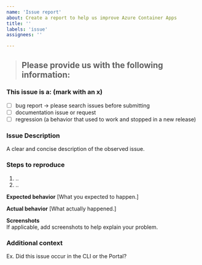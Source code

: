 ```yaml
---
name: 'Issue report'
about: Create a report to help us improve Azure Container Apps
title: ''
labels: 'issue'
assignees: ''

---
```


> Please provide us with the following information:
> ---------------------------------------------------------------

### This issue is a: (mark with an x)
- [ ] bug report -> please search issues before submitting
- [ ] documentation issue or request
- [ ] regression (a behavior that used to work and stopped in a new release)

### Issue Description
A clear and concise description of the observed issue.

### Steps to reproduce
1. ..
2. ..

**Expected behavior** [What you expected to happen.]

**Actual behavior** [What actually happened.]

**Screenshots**         
If applicable, add screenshots to help explain your problem.

### Additional context
Ex. Did this issue occur in the CLI or the Portal?
